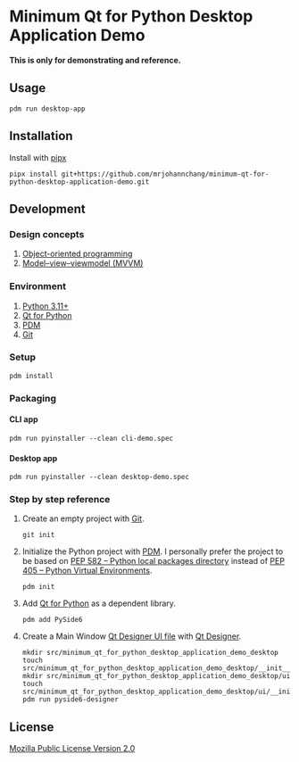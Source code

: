 # Minimum Qt for Python Desktop Application Demo

**This is only for demonstrating and reference.**

## Usage

```
pdm run desktop-app
```

## Installation

Install with [pipx](https://pipx.pypa.io/stable/installation/)

```
pipx install git+https://github.com/mrjohannchang/minimum-qt-for-python-desktop-application-demo.git
```

## Development

### Design concepts

1. [Object-oriented programming](https://en.wikipedia.org/wiki/Object-oriented_programming)
2. [Model–view–viewmodel (MVVM)](https://en.wikipedia.org/wiki/Model%E2%80%93view%E2%80%93viewmodel)

### Environment

1. [Python 3.11+](https://www.python.org/)
2. [Qt for Python](https://doc.qt.io/qtforpython)
3. [PDM](https://pdm-project.org/)
4. [Git](https://git-scm.com/)

### Setup

```
pdm install
```

### Packaging

#### CLI app

```
pdm run pyinstaller --clean cli-demo.spec
```

#### Desktop app

```
pdm run pyinstaller --clean desktop-demo.spec
```

### Step by step reference

1. Create an empty project with [Git](https://git-scm.com/).

    ```
    git init
    ```

2. Initialize the Python project with [PDM](https://pdm-project.org/). I personally prefer the project to be based on [PEP 582 – Python local packages directory](https://peps.python.org/pep-0582/) instead of [PEP 405 – Python Virtual Environments](https://peps.python.org/pep-0405/).

    ```
    pdm init
    ```

3. Add [Qt for Python](https://doc.qt.io/qtforpython) as a dependent library.

    ```
    pdm add PySide6
    ```

4. Create a Main Window [Qt Designer UI file](https://doc.qt.io/qt-6/designer-ui-file-format.html) with [Qt Designer](https://doc.qt.io/qt-6/qtdesigner-manual.html).

    ```
    mkdir src/minimum_qt_for_python_desktop_application_demo_desktop
    touch src/minimum_qt_for_python_desktop_application_demo_desktop/__init__.py
    mkdir src/minimum_qt_for_python_desktop_application_demo_desktop/ui
    touch src/minimum_qt_for_python_desktop_application_demo_desktop/ui/__init__.py
    pdm run pyside6-designer
    ```

## License

[Mozilla Public License Version 2.0](https://www.mozilla.org/en-US/MPL/2.0/)
